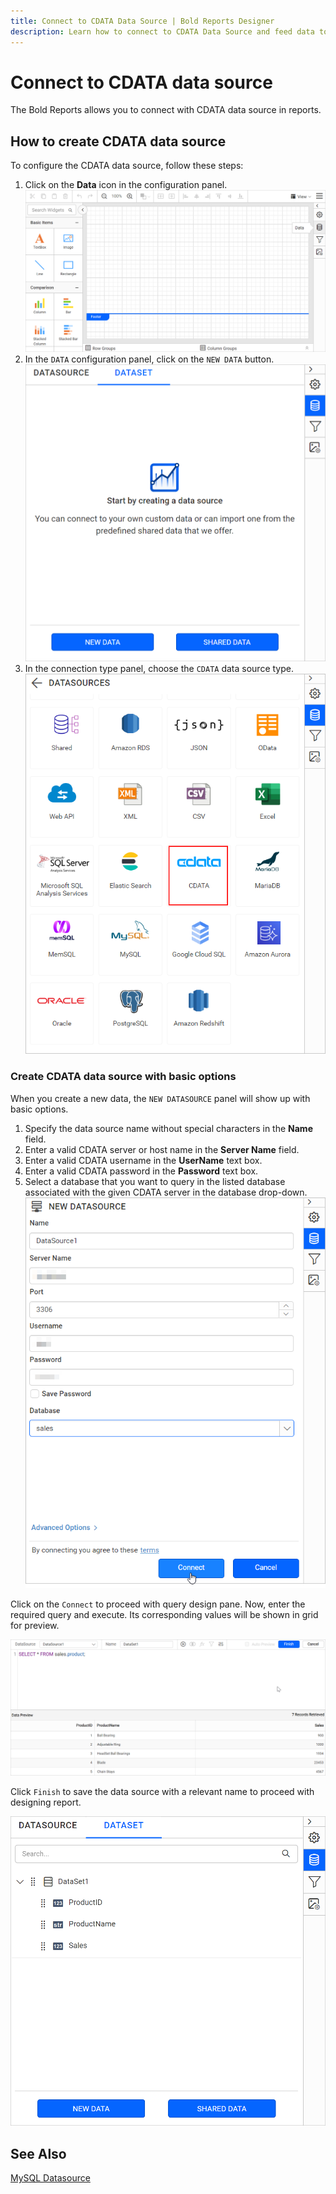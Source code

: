 ```yaml
---
title: Connect to CDATA Data Source | Bold Reports Designer
description: Learn how to connect to CDATA Data Source and feed data to your RDL reports using Bold Reports Designer.
---
```


# Connect to CDATA data source

The Bold Reports allows you to connect with CDATA data source in reports.

## How to create CDATA data source

To configure the CDATA data source, follow these steps:

1. Click on the **Data** icon in the configuration panel.
   ![Data icon configuration panel](/static/assets/on-premise/images/report-designer/manage-data/data-connectors/data-configuration-panel.png '#width=415px')
2. In the `DATA` configuration panel, click on the `NEW DATA` button.
   ![Data icon configuration panel](/static/assets/on-premise/images/report-designer/manage-data/data-connectors/new-data-button.png '#width=350px')
3. In the connection type panel, choose the `CDATA` data source type.
   ![Connection types panel](/static/assets/on-premise/images/report-designer/manage-data/cdata-data-source/connection-types.png '#width=360px')

### Create CDATA data source with basic options

When you create a new data, the `NEW DATASOURCE` panel will show up with basic options.

1. Specify the data source name without special characters in the **Name** field.
2. Enter a valid CDATA server or host name in the **Server Name** field.
3. Enter a valid CDATA username in the **UserName** text box.
4. Enter a valid CDATA password in the **Password** text box.
5. Select a database that you want to query in the listed database associated with the given CDATA server in the database drop-down.
   ![Web datasource properties](/static/assets/on-premise/images/report-designer/manage-data/cdata-data-source/basic-options.png '#width=360px')

Click on the `Connect` to proceed with query design pane. Now, enter the required query and execute. Its corresponding values will be shown in grid for preview.

![New connection panel](/static/assets/on-premise/images/report-designer/manage-data/cdata-data-source/execute-schema.png '#width=425px')

Click `Finish` to save the data source with a relevant name to proceed with designing report.

![New connection panel](/static/assets/on-premise/images/report-designer/manage-data/cdata-data-source/data-list.png '#width=350px')

## See Also

[MySQL Datasource](./../../data-connectors/mysql-data-source/)
